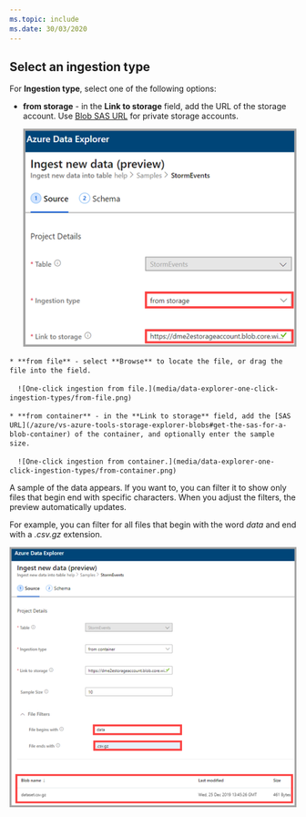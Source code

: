 ```yaml
---
ms.topic: include
ms.date: 30/03/2020
---
```


## Select an ingestion type

For **Ingestion type**, select one of the following options:
   * **from storage** - in the **Link to storage** field, add the URL of the storage account. Use [Blob SAS URL](/azure/vs-azure-tools-storage-explorer-blobs#get-the-sas-for-a-blob-container) for private storage accounts.
   
      ![One-click ingestion from storage.](media/data-explorer-one-click-ingestion-types/from-storage-blob.png)

    * **from file** - select **Browse** to locate the file, or drag the file into the field.
  
      ![One-click ingestion from file.](media/data-explorer-one-click-ingestion-types/from-file.png)

    * **from container** - in the **Link to storage** field, add the [SAS URL](/azure/vs-azure-tools-storage-explorer-blobs#get-the-sas-for-a-blob-container) of the container, and optionally enter the sample size.

      ![One-click ingestion from container.](media/data-explorer-one-click-ingestion-types/from-container.png)

  A sample of the data appears. If you want to, you can filter it to show only files that begin end with specific characters. When you adjust the filters, the preview automatically updates.
  
  For example, you can filter for all files that begin with the word *data* and end with a *.csv.gz* extension.

  ![One-click ingestion filter.](media/data-explorer-one-click-ingestion-types/from-container-with-filter.png)
